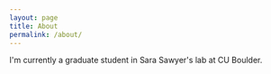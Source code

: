 ```yaml
---
layout: page
title: About
permalink: /about/
---
```


I'm currently a graduate student in Sara Sawyer's lab at CU Boulder. 
